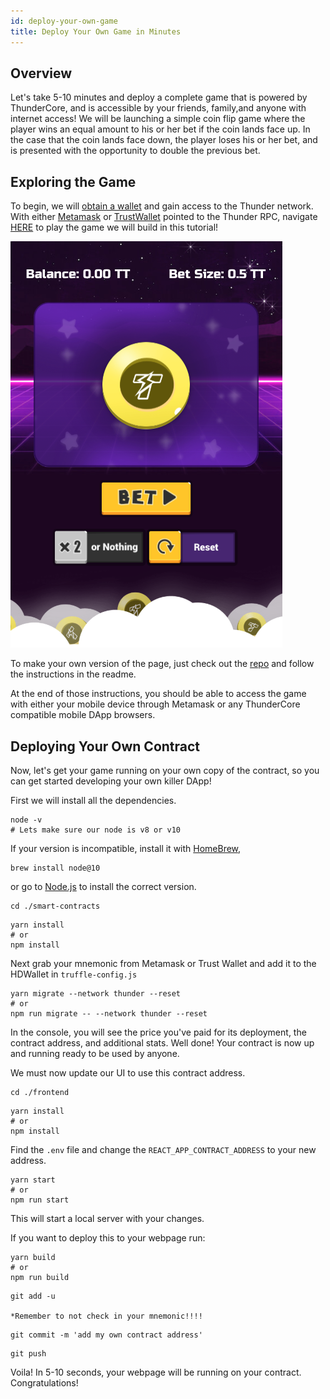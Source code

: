 ```yaml
---
id: deploy-your-own-game
title: Deploy Your Own Game in Minutes
---
```

## Overview
Let's take 5-10 minutes and deploy a complete game that is powered by ThunderCore, and is accessible by your friends, family,and anyone with internet access! We will be launching a simple coin flip game where the player wins an equal amount to his or her bet if the coin lands face up. In the case that the coin lands face down, the player loses his or her bet, and is presented with the opportunity to double the previous bet.


## Exploring the Game
To begin, we will [obtain a wallet](get-wallet.md) and gain access to the Thunder network. With either [Metamask](https://metamask.io/) 
or [TrustWallet](https://trustwallet.com/) pointed to the Thunder RPC, navigate [HERE](http://jiang-yifan.github.io)
to play the game we will build in this tutorial!

![game-image](assets/img/game/double.png)


To make your own version of the page, just check out the [repo](https://github.com/jiang-yifan/jiang-yifan.github.io) and follow the instructions in the readme.

At the end of those instructions, you should be able to access the game with either your mobile device through Metamask or any ThunderCore compatible mobile DApp browsers.


## Deploying Your Own Contract
Now, let's get your game running on your own copy of the contract, so you can get started developing your own killer DApp!

First we will install all the dependencies. 
```
node -v
# Lets make sure our node is v8 or v10
```
If your version is incompatible, install it with [HomeBrew](https://brew.sh/), 
```
brew install node@10
```
or go to [Node.js](https://nodejs.org/en/download/package-manager/) to install the correct version.



```
cd ./smart-contracts
```
```
yarn install
# or 
npm install
```

Next grab your mnemonic from Metamask or Trust Wallet and add it to the HDWallet in `truffle-config.js`

```
yarn migrate --network thunder --reset
# or 
npm run migrate -- --network thunder --reset
```

In the console, you will see the price you've paid for its deployment, the contract address, and additional stats. Well done! Your contract is now up and running ready to be used by anyone.

We must now update our UI to use this contract address.

```
cd ./frontend
```

```
yarn install
# or 
npm install
```

Find the `.env` file and change the `REACT_APP_CONTRACT_ADDRESS` to your new address.
```
yarn start
# or
npm run start
```
This will start a local server with your changes.

If you want to deploy this to your webpage run:

```
yarn build
# or 
npm run build
```

```
git add -u

*Remember to not check in your mnemonic!!!! 
``` 

```
git commit -m 'add my own contract address'
```

```
git push
```

Voila! In 5-10 seconds, your webpage will be running on your contract. Congratulations! 
